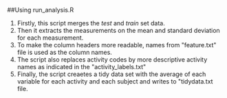 ##Using run_analysis.R
1. Firstly, this script merges the _test_ and _train_ set data. 
2. Then it extracts  the measurements on the mean and standard deviation for each measurement. 
3. To make the column headers more readable, names from "feature.txt" file is used as the column names.
4. The script also replaces activity codes by more descriptive activity names as indicated in the "activity_labels.txt"
5. Finally, the script creaetes a tidy data set with the average of each variable for each activity and each subject and writes to "tidydata.txt file.


 